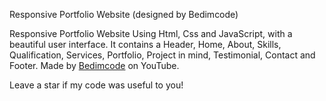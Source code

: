 Responsive Portfolio Website (designed by Bedimcode)

Responsive Portfolio Website Using Html, Css and JavaScript, with a beautiful user interface. It contains a Header, Home, About, Skills, Qualification, Services, Portfolio, Project in mind, Testimonial, Contact and Footer. Made by <a href="http://https://github.com/bedimcode/" target="_blank">Bedimcode</a> on YouTube.

Leave a star if my code was useful to you!
